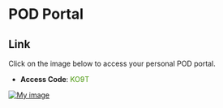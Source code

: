 # POD Portal

## Link
Click on the image below to access your personal POD portal.

- **Access Code**: <span style='color:#479608'>KO9T</span>

<a href="https://portal.ace.aviatrixlab.com/ " target="_blank">

![My image](images/pod.png)
</a>